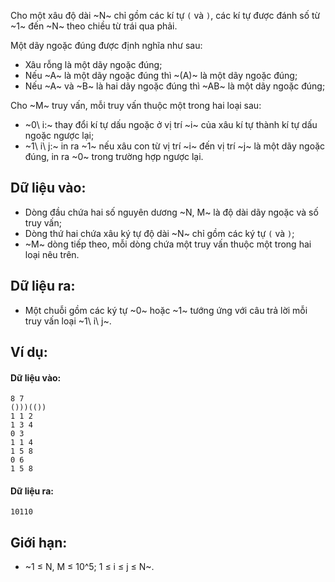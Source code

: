 Cho một xâu độ dài ~N~ chỉ gồm các kí tự `(` và `)`, các kí tự được đánh số từ ~1~ đến ~N~ theo chiều từ trái qua phải.

Một dãy ngoặc đúng được định nghĩa như sau:
- Xâu rỗng là một dãy ngoặc đúng;
- Nếu ~A~ là một dãy ngoặc đúng thì ~(A)~ là một dãy ngoặc đúng;
- Nếu ~A~ và ~B~ là hai dãy ngoặc đúng thì ~AB~ là một dãy ngoặc đúng;

Cho ~M~ truy vấn, mỗi truy vấn thuộc một trong hai loại sau:
- ~0\ i:~ thay đổi kí tự dấu ngoặc ở vị trí ~i~ của xâu kí tự thành kí tự dấu ngoặc ngược lại;
- ~1\ i\ j:~ in ra ~1~ nếu xâu con từ vị trí ~i~ đến vị trí ~j~ là một dãy ngoặc đúng, in ra ~0~ trong trường hợp ngược lại.

## Dữ liệu vào:
- Dòng đầu chứa hai số nguyên dương ~N, M~ là độ dài dãy ngoặc và số truy vấn;
- Dòng thứ hai chứa xâu ký tự độ dài ~N~ chỉ gồm các ký tự `(` và `)`;
- ~M~ dòng tiếp theo, mỗi dòng chứa một truy vấn thuộc một trong hai loại nêu trên.

## Dữ liệu ra:
- Một chuỗi gồm các ký tự ~0~ hoặc ~1~ tướng ứng với câu trả lời mỗi truy vấn loại ~1\ i\ j~.

## Ví dụ:
#### Dữ liệu vào:
```
8 7
()))(())
1 1 2
1 3 4
0 3
1 1 4
1 5 8
0 6
1 5 8
```

#### Dữ liệu ra:
```
10110
```

## Giới hạn:
- ~1 ≤ N, M ≤ 10^5; 1 ≤ i ≤ j ≤ N~.